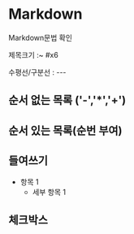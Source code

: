 # Markdown
Markdown문법 확인

제목크기 :~ #x6

수평선/구분선 : --- 

<!-- 줄바꿈(문장 끝 space 2회, <br태그>) -->

<!--강조 (기울임:*, 굵게:**, 굵게 + 기울임 : ***)-->

## 순서 없는 목록 ('-','*','+')

## 순서 있는 목록(순번 부여)

## 들여쓰기 
- 항목 1
  - 세부 항목 1
 
## 체크박스
